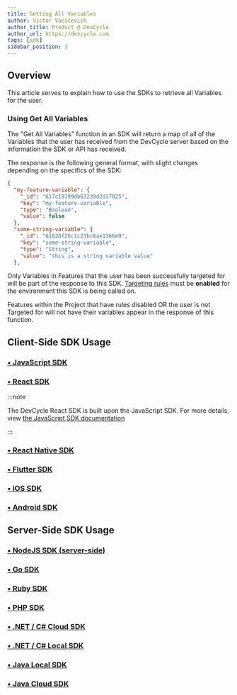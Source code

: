 ```yaml
---
title: Getting All Variables
author: Victor Vucicevich
author_title: Product @ DevCycle
author_url: https://devcycle.com
tags: [sdk]
sidebar_position: 3
---
```


## Overview

This article serves to explain how to use the SDKs to retrieve all Variables for the user. 

### Using Get All Variables

The "Get All Variables" function in an SDK will return a map of all of the Variables that the user has received from the DevCycle server based on the information the SDK or API has received. 

The response is the following general format, with slight changes depending on the specifics of the SDK:

```json
{
  "my-feature-variable": {
    "_id": "617c19199db63239d2d17025",
    "key": "my-feature-variable",
    "type": "Boolean",
    "value": false
  },
  "some-string-variable": {
    "_id": "61828f25c1c23bc6ae1366e9",
    "key": "some-string-variable",
    "type": "String",
    "value": "this is a string variable value"
  },
```

Only Variables in Features that the user has been successfully targeted for will be part of the response to this SDK. [Targeting rules](/home/feature-management/features-and-variables/targeting-users) must be **enabled** for the environment this SDK is being called on.  

Features within the Project that have rules disabled OR the user is not Targeted for will not have their variables appear in the response of this function. 

## Client-Side SDK Usage

### [• JavaScript SDK](/sdk/client-side-sdks/javascript/javascript-usage#get-all-variables)

### [• React SDK](/sdk/client-side-sdks/react/react-usage#getting-all-features--variables)

:::note

The DevCycle React SDK is built upon the JavaScript SDK. For more details, view [the JavaScript SDK documentation](/sdk/client-side-sdks/javascript/javascript-usage#get-all-variables)

:::

### [• React Native SDK](/sdk/client-side-sdks/react-native/react-native-usage#getting-all-features--variables)

### [• Flutter SDK](/sdk/client-side-sdks/flutter/flutter-usage#get-all-variables)

### [• iOS SDK](/sdk/client-side-sdks/ios/ios-usage#grabbing-all-features--variables)

### [• Android SDK](/sdk/client-side-sdks/android/android-usage#get-all-variables)

## Server-Side SDK Usage

### [• NodeJS SDK (server-side)](/sdk/server-side-sdks/node#getting-all-variables)

### [• Go SDK](/sdk/server-side-sdks/go#getting-all-variables)

### [• Ruby SDK](/sdk/server-side-sdks/ruby/ruby-usage#getting-all-variables)

### [• PHP SDK](/sdk/server-side-sdks/php/php-usage#get-all-variables)

### [• .NET / C# Cloud SDK](/sdk/server-side-sdks/dotnet-cloud/dotnet-cloud-usage#getting-all-variables)

### [• .NET / C# Local SDK](/sdk/server-side-sdks/dotnet-local#getting-all-variables)

### [• Java Local SDK](/sdk/server-side-sdks/java-local/java-local-usage#getting-all-variables)

### [• Java Cloud SDK](/sdk/server-side-sdks/java-cloud/java-cloud-usage#getting-all-variables)
